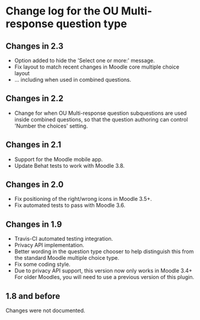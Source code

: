 # Change log for the OU Multi-response question type

## Changes in 2.3

* Option added to hide the 'Select one or more:' message.
* Fix layout to match recent changes in Moodle core multiple choice layout
* ... including when used in combined questions.


## Changes in 2.2

* Change for when OU Multi-response question subquestions
  are used inside combined questions, so that the question
  authoring can control 'Number the choices' setting.


## Changes in 2.1

* Support for the Moodle mobile app.
* Update Behat tests to work with Moodle 3.8.


## Changes in 2.0

* Fix positioning of the right/wrong icons in Moodle 3.5+.
* Fix automated tests to pass with Moodle 3.6.


## Changes in 1.9

* Travis-CI automated testing integration.
* Privacy API implementation.
* Better wording in the question type chooser to help distinguish this
  from the standard Moodle multiple choice type.
* Fix some coding style.
* Due to privacy API support, this version now only works in Moodle 3.4+
  For older Moodles, you will need to use a previous version of this plugin.


## 1.8 and before

Changes were not documented.
